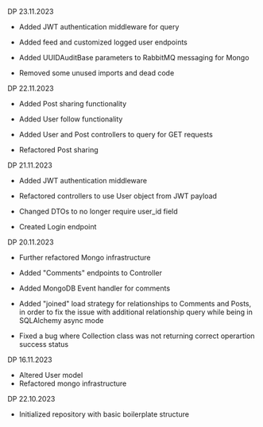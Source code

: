 DP 23.11.2023
- Added JWT authentication middleware for query
- Added feed and customized logged user endpoints
- Added UUIDAuditBase parameters to RabbitMQ messaging for Mongo

- Removed some unused imports and dead code

DP 22.11.2023
- Added Post sharing functionality
- Added User follow functionality
- Added User and Post controllers to query for GET requests

- Refactored Post sharing

DP 21.11.2023
- Added JWT authentication middleware

- Refactored controllers to use User object from JWT payload

- Changed DTOs to no longer require user_id field
- Created Login endpoint

DP 20.11.2023
- Further refactored Mongo infrastructure

- Added "Comments" endpoints to Controller
- Added MongoDB Event handler for comments
- Added "joined" load strategy for relationships to Comments and Posts, in order to fix the issue with additional relationship query while being in SQLAlchemy async mode

- Fixed a bug where Collection class was not returning correct operartion success status

DP 16.11.2023
- Altered User model
- Refactored mongo infrastructure

DP 22.10.2023
- Initialized repository with basic boilerplate structure

